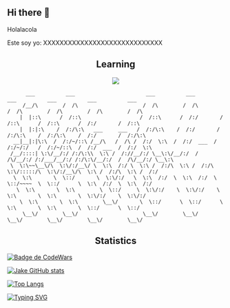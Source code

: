 ## Hi there 👋


Holalacola

Este soy yo: XXXXXXXXXXXXXXXXXXXXXXXXXXXXX



<h2 align='center'>Learning</h2>

<p align="center">
  <a href="https://skillicons.dev">
    <img src="https://skillicons.dev/icons?i=git,php,bash,windows"/>
  </a>
</p>

```
      ___          ___                       ___          ___          ___          ___          ___          ___     
     /__/\        /  /\                     /  /\        /  /\        /  /\        /  /\        /  /\        /  /\    
    |  |::\      /  /::\                   /  /::\      /  /:/       /  /::\      /  /::\      /  /:/       /  /::\   
    |  |:|:\    /  /:/\:\   ___     ___   /  /:/\:\    /  /:/       /  /:/\:\    /  /:/\:\    /  /:/       /  /:/\:\  
  __|__|:|\:\  /  /:/~/::\ /__/\   /  /\ /  /:/  \:\  /  /:/  ___  /  /:/~/:/   /  /:/~/::\  /  /:/  ___  /  /:/  \:\ 
 /__/::::| \:\/__/:/ /:/\:\\  \:\ /  /://__/:/ \__\:\/__/:/  /  /\/__/:/ /:/___/__/:/ /:/\:\/__/:/  /  /\/__/:/ \__\:\
 \  \:\~~\__\/\  \:\/:/__\/ \  \:\  /:/ \  \:\ /  /:/\  \:\ /  /:/\  \:\/:::::/\  \:\/:/__\/\  \:\ /  /:/\  \:\ /  /:/
  \  \:\       \  \::/       \  \:\/:/   \  \:\  /:/  \  \:\  /:/  \  \::/~~~~  \  \::/      \  \:\  /:/  \  \:\  /:/ 
   \  \:\       \  \:\        \  \::/     \  \:\/:/    \  \:\/:/    \  \:\       \  \:\       \  \:\/:/    \  \:\/:/  
    \  \:\       \  \:\        \__\/       \  \::/      \  \::/      \  \:\       \  \:\       \  \::/      \  \::/   
     \__\/        \__\/                     \__\/        \__\/        \__\/        \__\/        \__\/        \__\/    
```

<h2 align="center"> Statistics </h2>
<a href="https://github.com/anuraghazra/github-readme-stats">

 ![Badge de CodeWars](https://www.codewars.com/users/Malocraco/badges/small)

[![Jake GitHub stats](https://github-readme-stats.vercel.app/api?username=Malocraco&theme=tokyonight)](https://github.com/Malocraco/github-readme-stats)
  
  
[![Top Langs](https://github-readme-stats.vercel.app/api/top-langs/?username=Malocraco&layout=compact&theme=tokyonight)](https://github.com/Malocraco)

[![Typing SVG](https://readme-typing-svg.herokuapp.com?font=Fira+Code&pause=1000&color=F71D23&background=FF939300&vCenter=true&multiline=true&width=450&lines=-------------------------------------)](https://git.io/typing-svg)

